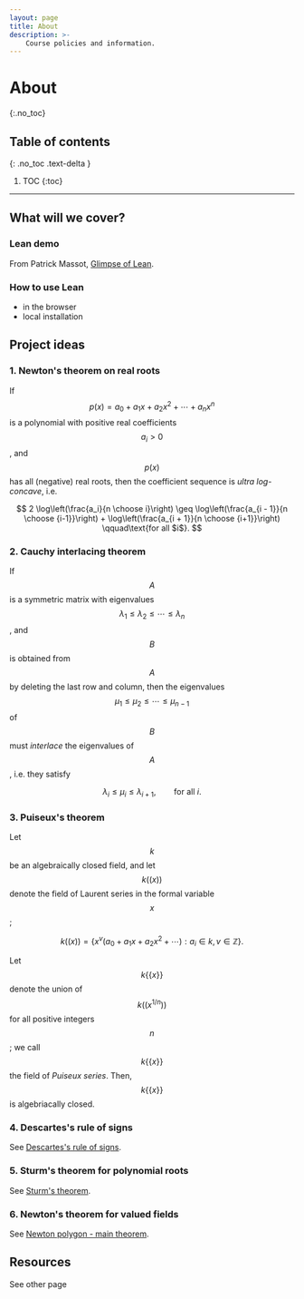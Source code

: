 ```yaml
---
layout: page
title: About
description: >-
    Course policies and information.
---
```


# About
{:.no_toc}

## Table of contents
{: .no_toc .text-delta }

1. TOC
{:toc}

---

## What will we cover?

### Lean demo

From Patrick Massot, [Glimpse of Lean](https://github.com/harryrichman/glimpse-of-lean).

### How to use Lean

  - in the browser
  - local installation

## Project ideas



### 1. Newton's theorem on real roots

If $$p(x) = a_0 + a_1 x + a_2 x^2 + \cdots + a_n x^n$$ is a polynomial with positive real coefficients $$a_i > 0$$, and $$p(x)$$ has all (negative) real roots, then the coefficient sequence is *ultra log-concave*, i.e.

$$
2 \log\left(\frac{a_i}{n \choose i}\right) \geq \log\left(\frac{a_{i - 1}}{n \choose {i-1}}\right) + \log\left(\frac{a_{i + 1}}{n \choose {i+1}}\right) \qquad\text{for all $i$}.
$$


### 2. Cauchy interlacing theorem

If $$A$$ is a symmetric matrix with eigenvalues $$\lambda_1 \leq \lambda_2 \leq \cdots \leq \lambda_n$$,
and $$B$$ is obtained from $$A$$ by deleting the last row and column,
then the eigenvalues $$\mu_1 \leq \mu_2 \leq \cdots \leq \mu_{n - 1}$$ of $$B$$ must *interlace* the eigenvalues of $$A$$, i.e. they satisfy

$$
\lambda_i \leq \mu_i \leq \lambda_{i + 1}, \qquad\text{for all $i$}.
$$

### 3. Puiseux's theorem

Let $$k$$ be an algebraically closed field, and let $$k((x))$$ denote the field of Laurent series in the formal variable $$x$$;

$$
k((x)) = \left\{ x^v(a_0 + a_1 x + a_2 x^2 + \cdots) : a_i \in k,\, v \in \mathbb Z \right\}.
$$

Let $$k\{\{x\}\}$$ denote the union of $$k((x^{1/n}))$$ for all positive integers $$n$$; we call $$k\{\{x\}\}$$ the field of *Puiseux series*.
Then, $$k\{\{x\}\}$$ is algebriacally closed.


### 4. Descartes's rule of signs

See [Descartes's rule of signs](https://en.wikipedia.org/wiki/Descartes%27_rule_of_signs).

### 5. Sturm's theorem for polynomial roots

See [Sturm's theorem](https://en.wikipedia.org/wiki/Sturm%27s_theorem).

### 6. Newton's theorem for valued fields

See [Newton polygon - main theorem](https://en.wikipedia.org/wiki/Newton_polygon#Main_theorem).


## Resources

See other page
